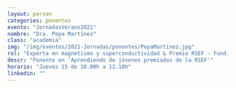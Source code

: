 ```yaml
---
layout: person
categories: ponentes
evento: "JornadasVerano2021"
nombre: "Dra. Pepa Martínez"
class: "academia"
img: "/img/eventos/2021-Jornadas/ponentes/PepaMartínez.jpg"
rol: "Experta en magnetismo y superconductividad & Premio RSEF - Fund. BBVA Investigador Joven en Física Experimental 2020"
descr: "Ponente en 'Aprendiendo de jóvenes premiados de la RSEF'"
horario: "Jueves 15 de 10.00h a 12.10h"
linkedin: ""
---
```

